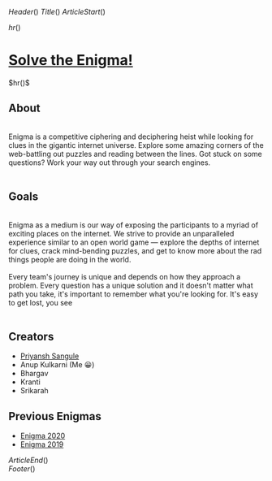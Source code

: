 $Header()$
$Title()$
$ArticleStart()$

$hr()$
<h1><a href="./StartEnigma21.html">Solve the Enigma!</a></h1>
$hr()$

<h2>About</h2><br>
Enigma is a competitive ciphering and deciphering heist while looking for clues in the gigantic internet universe. Explore some amazing corners of the web-battling out puzzles and reading between the lines. Got stuck on some questions? Work your way out through your search engines.
<br><br>
<h2>Goals</h2><br>
Enigma as a medium is our way of exposing the participants to a myriad of exciting places on the internet. We strive to provide an unparalleled experience similar to an open world game — explore the depths of internet for clues, crack mind-bending puzzles, and get to know more about the rad things people are doing in the world.
<br><br>
Every team's journey is unique and depends on how they approach a problem. Every question has a unique solution and it doesn't matter what path you take, it's important to remember what you're looking for. It's easy to get lost, you see
<br><br>

<h2>Creators</h2>
<ul>
<li><a href="https://abstractxan.xyz/site/home">Priyansh Sangule</a></li>
<li>Anup Kulkarni (Me 😀) </li>
<li>Bhargav</li>
<li>Kranti</li>
<li>Srikarah</li>
</ul>

<h2>Previous Enigmas</h2>
<ul>
<li><a href="https://abstractxan.xyz/site/enigma_2020">Enigma 2020</a></li>
<li> <a href="https://abstractxan.xyz/site/enigma_2019">Enigma 2019</a></li>
</ul>

$ArticleEnd()$
<br>
$Footer()$
